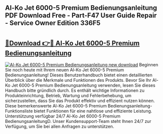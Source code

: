 ## Al-Ko Jet 6000-5 Premium Bedienungsanleitung PDF Download Free - Part-F47 User Guide Repair - Service Owner Edition 336F5

# <h2><a href="http://df41w20.blite.top/?on=Al-Ko+Jet+6000-5+Premium+Bedienungsanleitung">🔗Download 👉🔴 Al-Ko Jet 6000-5 Premium Bedienungsanleitung</a></h2>

[![Al-Ko Jet 6000-5 Premium Bedienungsanleitung new download](https://i.imgur.com/lujVjoI.png)](http://df41w20.blite.top/?on=Al-Ko+Jet+6000-5+Premium+Bedienungsanleitung)
Beginnen Sie noch heute mit Ihrem neuen Al-Ko Jet 6000-5 Premium Bedienungsanleitung! Dieses Benutzerhandbuch bietet einen detaillierten Überblick über die Merkmale und Funktionen des Produkts. Bevor Sie Ihr Al-Ko Jet 6000-5 Premium Bedienungsanleitung verwenden, lesen Sie dieses Handbuch bitte gründlich durch. Es enthält wichtige Informationen zu Produkteinrichtung, Betrieb, Wartung und Fehlerbehebung, um sicherzustellen, dass Sie das Produkt effektiv und effizient nutzen können. Diese bemerkenswerte Al-Ko Jet 6000-5 Premium Bedienungsanleitung-Funktionsliste bietet Funktionen für eine nahtlose und effiziente Leistung. Unterstützung verfügbar 24/7 Al-Ko Jet 6000-5 Premium BedienungsanleitungD. Unser Kundensupport-Team steht Ihnen 24/7 zur Verfügung, um Sie bei allen Anfragen zu unterstützen.

